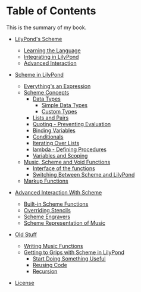# Table of Contents

This is the summary of my book.

* [LilyPond's Scheme](intro/README.md)
    * [Learning the Language](intro/language.md)
    * [Integrating in LilyPond](intro/integrating.md)
    * [Advanced Interaction](intro/advanced.md)
* [Scheme in LilyPond](scheme/README.md)
    * [Everything's an Expression](scheme/expressions.md)
    * [Scheme Concepts]()
        * [Data Types](scheme/data-types/README.md)
            * [Simple Data Types](scheme/data-types/simple.md)
            * [Custom Types](scheme/data-types/custom.md)
        * [Lists and Pairs](scheme/lists-and-pairs.md)
        * [Quoting - Preventing Evaluation](scheme/quoting.md)
        * [Binding Variables](binding.md)
        * [Conditionals]()
        * [Iterating Over Lists]()
        * [lambda - Defining Procedures](scheme/lambda.md)
        * [Variables and Scoping](scheme/variables.md)
    * [Music, Scheme and Void Functions](lilypond/functions/music-scheme-void.md)
        * [Interface of the functions](lilypond/functions/interface.md)
        * [Switching Between Scheme and LilyPond](lilypond/functions/switch-languages.md)
    * [Markup Functions]()

* [Advanced Interaction With Scheme](advanced/README.md)
    * [Built-in Scheme Functions](advanced/built-in/README.md)
    * [Overriding Stencils]()
    * [Scheme Engravers](advanced/engravers/README.me)
    * [Scheme Representation of Music](advanced/scheme-music/README.md)
* [Old Stuff]()
    * [Writing Music Functions](old-stuff/functions/README.md)
    * [Getting to Grips with Scheme in LilyPond](old-stuff/functions/01.md)
        * [Start Doing Something Useful](old-stuff/functions/02.md)
        * [Reusing Code](old-stuff/functions/03.md)
        * [Recursion](old-stuff/functions/04.md)
* [License](license.md)
